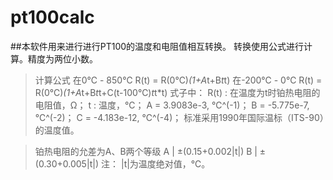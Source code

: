 # pt100calc

##本软件用来进行进行PT100的温度和电阻值相互转换。
转换使用公式进行计算。精度为两位小数。
>计算公式
>在0℃ - 850℃
>R(t) = R(0℃)*(1+A*t+B*t*t)
>在-200℃ - 0℃
>R(t) = R(0℃)*(1+A*t+B*t*t+C(t-100℃)*t*t*t)
>式子中：
>R(t) : 在温度为t时铂热电阻的电阻值，Ω；
>t    : 温度，℃；
>A = 3.9083e-3,	℃^(-1)；
>B = -5.775e-7,	℃^(-2)；
>C = -4.183e-12,	℃^(-4)；
>标准采用1990年国际温标（ITS-90）的温度值。

>铂热电阻的允差为A、B两个等级
>A      |		±(0.15+0.002|t|)
>B      |		±(0.30+0.005|t|)
>注：
>	|t|为温度绝对值，℃。


